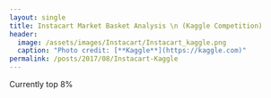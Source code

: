 ```yaml
---
layout: single
title: Instacart Market Basket Analysis \n (Kaggle Competition)
header:
  image: /assets/images/Instacart/Instacart_kaggle.png
  caption: "Photo credit: [**Kaggle**](https://kaggle.com)"
permalink: /posts/2017/08/Instacart-Kaggle
---
```


Currently top 8%
